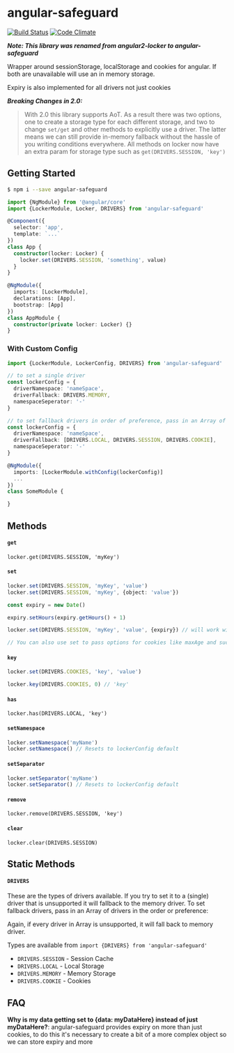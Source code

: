 angular-safeguard
=====
[![Build Status](https://travis-ci.org/MikaAK/angular-safeguard.svg?branch=master)](https://travis-ci.org/MikaAK/angular-safeguard)
[![Code Climate](https://codeclimate.com/github/MikaAK/angular2-locker/badges/gpa.svg)](https://codeclimate.com/github/MikaAK/angular2-locker)

***Note: This library was renamed from angular2-locker to angular-safeguard***

Wrapper around sessionStorage, localStorage and cookies for angular. If both are unavailable will use an in memory storage.

Expiry is also implemented for all drivers not just cookies

***Breaking Changes in 2.0:***
> With 2.0 this library supports AoT. As a result there was two options, one to create a
> storage type for each different storage, and two to change `set/get` and other methods
> to explicitly use a driver.
> The latter means we can still provide in-memory fallback without
> the hassle of you writing conditions everywhere.
> All methods on locker now have an extra param for storage type such as `get(DRIVERS.SESSION, 'key')`

## Getting Started
```bash
$ npm i --save angular-safeguard
```

```typescript
import {NgModule} from '@angular/core'
import {LockerModule, Locker, DRIVERS} from 'angular-safeguard'

@Component({
  selector: 'app',
  template: `...`
})
class App {
  constructor(locker: Locker) {
    locker.set(DRIVERS.SESSION, 'something', value)
  }
}

@NgModule({
  imports: [LockerModule],
  declarations: [App],
  bootstrap: [App]
})
class AppModule {
  constructor(private locker: Locker) {}
}
```

### With Custom Config
```typescript
import {LockerModule, LockerConfig, DRIVERS} from 'angular-safeguard'

// to set a single driver
const lockerConfig = {
  driverNamespace: 'nameSpace',
  driverFallback: DRIVERS.MEMORY,
  namespaceSeperator: '-'
}

// to set fallback drivers in order of preference, pass in an Array of Driver
const lockerConfig = {
  driverNamespace: 'nameSpace',
  driverFallback: [DRIVERS.LOCAL, DRIVERS.SESSION, DRIVERS.COOKIE],
  namespaceSeperator: '-'
}

@NgModule({
  imports: [LockerModule.withConfig(lockerConfig)]
  ...
})
class SomeModule {

}
```

## Methods
#### `get`
`locker.get(DRIVERS.SESSION, 'myKey')`

#### `set`
```typescript
locker.set(DRIVERS.SESSION, 'myKey', 'value')
locker.set(DRIVERS.SESSION, 'myKey', {object: 'value'})

const expiry = new Date()

expiry.setHours(expiry.getHours() + 1)

locker.set(DRIVERS.SESSION, 'myKey', 'value', {expiry}) // will work with every driver type

// You can also use set to pass options for cookies like maxAge and such
```

#### `key`
```typescript
locker.set(DRIVERS.COOKIES, 'key', 'value')

locker.key(DRIVERS.COOKIES, 0) // 'key'
```

#### `has`
`locker.has(DRIVERS.LOCAL, 'key')`

#### `setNamespace`
```typescript
locker.setNamespace('myName')
locker.setNamespace() // Resets to lockerConfig default
```

#### `setSeparator`

```typescript
locker.setSeparator('myName')
locker.setSeparator() // Resets to lockerConfig default
```

#### `remove`
`locker.remove(DRIVERS.SESSION, 'key')`

#### `clear`
`locker.clear(DRIVERS.SESSION)`

## Static Methods
#### `DRIVERS`

These are the types of drivers available. If you try to set it to a (single) driver that is unsupported it will fallback to the memory driver.  To set fallback drivers, pass in an Array of drivers in the order or preference:

Again, if every driver in Array is unsupported, it will fall back to memory driver.

Types are available from `import {DRIVERS} from 'angular-safeguard'`

- `DRIVERS.SESSION` - Session Cache
- `DRIVERS.LOCAL` - Local Storage
- `DRIVERS.MEMORY` - Memory Storage
- `DRIVERS.COOKIE` - Cookies


## FAQ

**Why is my data getting set to {data: myDataHere} instead of just myDataHere?**:
angular-safeguard provides expiry on more than just cookies, to do this it's necessary to create a bit of a more complex
object so we can store expiry and more
